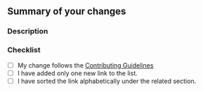 ## Summary of your changes

### Description

<!--- Please include a summary of the changes and the related issue. -->
<!--- If your changes closes an issue ticket, please refer it as: Fixes #<number> -->

### Checklist

<!--- Please mark all options that apply to your case. -->

- [ ] My change follows the [Contributing Guidelines](./CONTRIBUTING.md)
- [ ] I have added only one new link to the list.
- [ ] I have sorted the link alphabetically under the related section.
